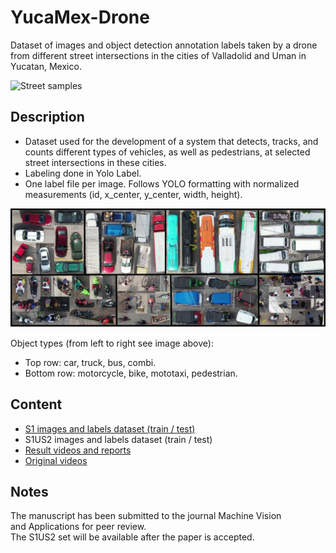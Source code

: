 # YucaMex-Drone

Dataset of images and object detection annotation labels taken by a drone from different street intersections in the cities of Valladolid and Uman in Yucatan, Mexico. 

![Street samples](/ref/videos_exp.png)

## Description
- Dataset used for the development of a system that detects, tracks, and counts different types of vehicles, as well as pedestrians, at selected street intersections in these cities.  
- Labeling done in Yolo Label.
- One label file per image. Follows YOLO formatting with normalized measurements (id, x_center, y_center, width, height).

![Vehicle samples](/ref/vehicle_types.jpg)

Object types (from left to right see image above):
- Top row: car, truck, bus, combi. 
- Bottom row: motorcycle, bike, mototaxi, pedestrian.


## Content
- [S1 images and labels dataset (train / test)](https://github.com/MemoJmz/YucaMex-MOCS/tree/main/segments)
- S1US2 images and labels dataset (train / test)
- [Result videos and reports](https://drive.google.com/drive/folders/1NhuE__enX_hjnyoj6N2A6AKsl2pqZyX3?usp=sharing)
- [Original videos](https://drive.google.com/drive/folders/1eFsC2K28lvg37kcL7VFsSu1wcP-vYA5r?usp=sharing)

## Notes
The manuscript has been submitted to the journal Machine Vision and Applications for peer review.  
The S1US2 set will be available after the paper is accepted.  
